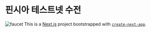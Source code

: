 # 핀시아 테스트넷 수전

![faucet](https://3794706038-files.gitbook.io/~/files/v0/b/gitbook-x-prod.appspot.com/o/spaces%2F9B73WtUOVq9ioDzXS2tT%2Fuploads%2FfKc5erc8J30BpOgz0uL9%2Fimage.png?alt=media&token=e89a663a-424d-4675-a2ed-6109916c5d26)
This is a [Next.js](https://nextjs.org/) project bootstrapped with [`create-next-app`](https://github.com/vercel/next.js/tree/canary/packages/create-next-app).
